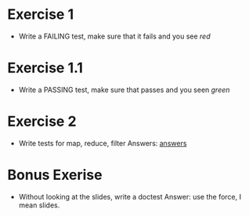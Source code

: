 # Exercise 1

* Write a FAILING test, make sure that it fails and you see *red*

# Exercise 1.1

* Write a PASSING test, make sure that passes and you seen *green*

# Exercise 2

* Write tests for map, reduce, filter
  Answers: 
  [answers](https://github.com/MonkeyIsNull/fp/blob/master/test/fp_test.exs)

# Bonus Exerise

* Without looking at the slides, write a doctest
  Answer: use the force, I mean slides.


